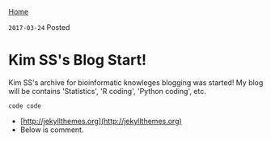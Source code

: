 [Home](https://kisudsoe.github.io)

`2017-03-24` Posted

# Kim SS's Blog Start!

Kim SS's archive for bioinformatic knowleges blogging was started!
My blog will be contains 'Statistics', 'R coding', 'Python coding', etc.

```
code code
```

* [http://jekyllthemes.org](http://jekyllthemes.org)
* Below is comment.
